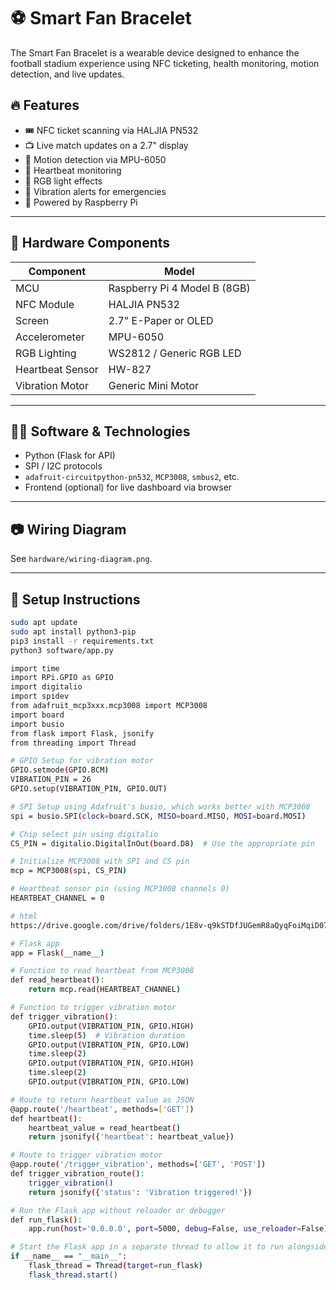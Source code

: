 # ⚽ Smart Fan Bracelet

The Smart Fan Bracelet is a wearable device designed to enhance the football stadium experience using NFC ticketing, health monitoring, motion detection, and live updates.

## 🔥 Features

- 🎟️ NFC ticket scanning via HALJIA PN532
- 📺 Live match updates on a 2.7" display
- 📡 Motion detection via MPU-6050
- 💓 Heartbeat monitoring
- 🎉 RGB light effects
- 🛑 Vibration alerts for emergencies
- 🧠 Powered by Raspberry Pi

---

## 🧰 Hardware Components

| Component         | Model                        |
|------------------|------------------------------|
| MCU              | Raspberry Pi 4 Model B (8GB) |
| NFC Module       | HALJIA PN532                 |
| Screen           | 2.7" E-Paper or OLED         |
| Accelerometer    | MPU-6050                     |
| RGB Lighting     | WS2812 / Generic RGB LED     |
| Heartbeat Sensor | HW-827                       |
| Vibration Motor  | Generic Mini Motor           |

---

## 🧑‍💻 Software & Technologies

- Python (Flask for API)
- SPI / I2C protocols
- `adafruit-circuitpython-pn532`, `MCP3008`, `smbus2`, etc.
- Frontend (optional) for live dashboard via browser

---

## 📷 Wiring Diagram

See `hardware/wiring-diagram.png`.

---

## 🧪 Setup Instructions

```bash
sudo apt update
sudo apt install python3-pip
pip3 install -r requirements.txt
python3 software/app.py

import time
import RPi.GPIO as GPIO
import digitalio
import spidev
from adafruit_mcp3xxx.mcp3008 import MCP3008
import board
import busio
from flask import Flask, jsonify
from threading import Thread

# GPIO Setup for vibration motor
GPIO.setmode(GPIO.BCM)
VIBRATION_PIN = 26
GPIO.setup(VIBRATION_PIN, GPIO.OUT)

# SPI Setup using Adafruit's busio, which works better with MCP3008
spi = busio.SPI(clock=board.SCK, MISO=board.MISO, MOSI=board.MOSI)

# Chip select pin using digitalio
CS_PIN = digitalio.DigitalInOut(board.D8)  # Use the appropriate pin

# Initialize MCP3008 with SPI and CS pin
mcp = MCP3008(spi, CS_PIN)

# Heartbeat sensor pin (using MCP3008 channels 0)
HEARTBEAT_CHANNEL = 0

# html
https://drive.google.com/drive/folders/1E8v-q9kSTDfJUGemR8aQyqFoiMqiD07B?usp=sharing

# Flask app
app = Flask(__name__)

# Function to read heartbeat from MCP3008
def read_heartbeat():
    return mcp.read(HEARTBEAT_CHANNEL)

# Function to trigger vibration motor
def trigger_vibration():
    GPIO.output(VIBRATION_PIN, GPIO.HIGH)
    time.sleep(5)  # Vibration duration
    GPIO.output(VIBRATION_PIN, GPIO.LOW)
    time.sleep(2)
    GPIO.output(VIBRATION_PIN, GPIO.HIGH)
    time.sleep(2)
    GPIO.output(VIBRATION_PIN, GPIO.LOW)

# Route to return heartbeat value as JSON
@app.route('/heartbeat', methods=['GET'])
def heartbeat():
    heartbeat_value = read_heartbeat()
    return jsonify({'heartbeat': heartbeat_value})

# Route to trigger vibration motor
@app.route('/trigger_vibration', methods=['GET', 'POST'])
def trigger_vibration_route():
    trigger_vibration()
    return jsonify({'status': 'Vibration triggered!'})

# Run the Flask app without reloader or debugger
def run_flask():
    app.run(host='0.0.0.0', port=5000, debug=False, use_reloader=False)

# Start the Flask app in a separate thread to allow it to run alongside other tasks
if __name__ == "__main__":
    flask_thread = Thread(target=run_flask)
    flask_thread.start()


  
